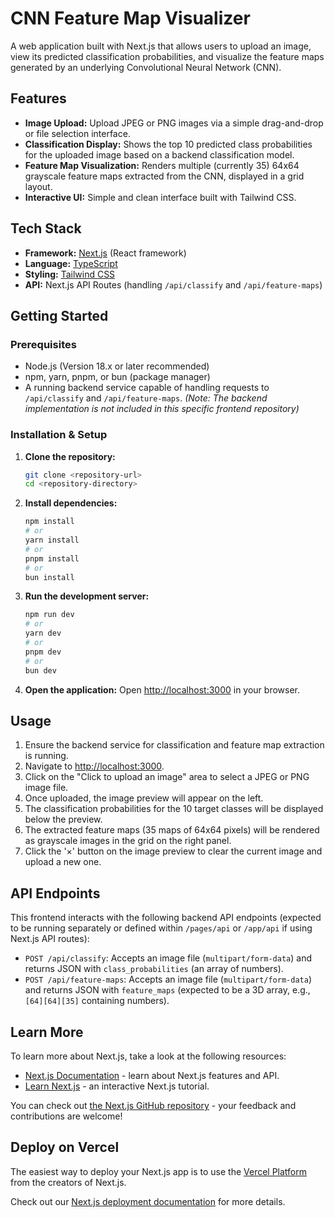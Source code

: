 # CNN Feature Map Visualizer

A web application built with Next.js that allows users to upload an image, view its predicted classification probabilities, and visualize the feature maps generated by an underlying Convolutional Neural Network (CNN).

## Features

- **Image Upload:** Upload JPEG or PNG images via a simple drag-and-drop or file selection interface.
- **Classification Display:** Shows the top 10 predicted class probabilities for the uploaded image based on a backend classification model.
- **Feature Map Visualization:** Renders multiple (currently 35) 64x64 grayscale feature maps extracted from the CNN, displayed in a grid layout.
- **Interactive UI:** Simple and clean interface built with Tailwind CSS.

## Tech Stack

- **Framework:** [Next.js](https://nextjs.org/) (React framework)
- **Language:** [TypeScript](https://www.typescriptlang.org/)
- **Styling:** [Tailwind CSS](https://tailwindcss.com/)
- **API:** Next.js API Routes (handling `/api/classify` and `/api/feature-maps`)

## Getting Started

### Prerequisites

- Node.js (Version 18.x or later recommended)
- npm, yarn, pnpm, or bun (package manager)
- A running backend service capable of handling requests to `/api/classify` and `/api/feature-maps`. _(Note: The backend implementation is not included in this specific frontend repository)_

### Installation & Setup

1.  **Clone the repository:**

    ```bash
    git clone <repository-url>
    cd <repository-directory>
    ```

2.  **Install dependencies:**

    ```bash
    npm install
    # or
    yarn install
    # or
    pnpm install
    # or
    bun install
    ```

3.  **Run the development server:**

    ```bash
    npm run dev
    # or
    yarn dev
    # or
    pnpm dev
    # or
    bun dev
    ```

4.  **Open the application:**
    Open [http://localhost:3000](http://localhost:3000) in your browser.

## Usage

1.  Ensure the backend service for classification and feature map extraction is running.
2.  Navigate to [http://localhost:3000](http://localhost:3000).
3.  Click on the "Click to upload an image" area to select a JPEG or PNG image file.
4.  Once uploaded, the image preview will appear on the left.
5.  The classification probabilities for the 10 target classes will be displayed below the preview.
6.  The extracted feature maps (35 maps of 64x64 pixels) will be rendered as grayscale images in the grid on the right panel.
7.  Click the '×' button on the image preview to clear the current image and upload a new one.

## API Endpoints

This frontend interacts with the following backend API endpoints (expected to be running separately or defined within `/pages/api` or `/app/api` if using Next.js API routes):

- `POST /api/classify`: Accepts an image file (`multipart/form-data`) and returns JSON with `class_probabilities` (an array of numbers).
- `POST /api/feature-maps`: Accepts an image file (`multipart/form-data`) and returns JSON with `feature_maps` (expected to be a 3D array, e.g., `[64][64][35]` containing numbers).

## Learn More

To learn more about Next.js, take a look at the following resources:

- [Next.js Documentation](https://nextjs.org/docs) - learn about Next.js features and API.
- [Learn Next.js](https://nextjs.org/learn) - an interactive Next.js tutorial.

You can check out [the Next.js GitHub repository](https://github.com/vercel/next.js) - your feedback and contributions are welcome!

## Deploy on Vercel

The easiest way to deploy your Next.js app is to use the [Vercel Platform](https://vercel.com/new?utm_medium=default-template&filter=next.js&utm_source=create-next-app&utm_campaign=create-next-app-readme) from the creators of Next.js.

Check out our [Next.js deployment documentation](https://nextjs.org/docs/app/building-your-application/deploying) for more details.
